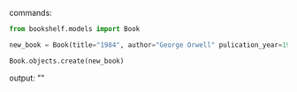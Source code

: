 commands:

```python
from bookshelf.models import Book

new_book = Book(title="1984", author="George Orwell" pulication_year=1949)

Book.objects.create(new_book)
```

output: ""
